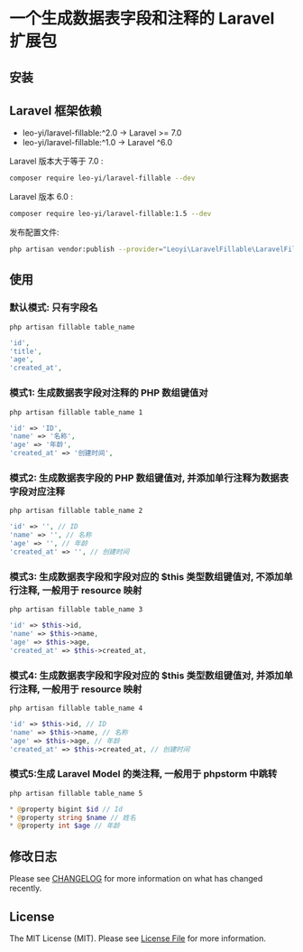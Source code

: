 # 一个生成数据表字段和注释的 Laravel 扩展包

## 安装

## Laravel 框架依赖
- leo-yi/laravel-fillable:^2.0 -> Laravel >= 7.0
- leo-yi/laravel-fillable:^1.0 -> Laravel ^6.0

Laravel 版本大于等于 7.0 :
```bash
composer require leo-yi/laravel-fillable --dev
```

Laravel 版本 6.0 :
```bash
composer require leo-yi/laravel-fillable:1.5 --dev
```

发布配置文件:
```bash
php artisan vendor:publish --provider="Leoyi\LaravelFillable\LaravelFillableServiceProvider" --tag="laravel-fillable"
```

## 使用

### 默认模式: 只有字段名
```shell
php artisan fillable table_name
```

```php
'id',
'title',
'age',
'created_at',
```

### 模式1: 生成数据表字段对注释的 PHP 数组键值对
```shell
php artisan fillable table_name 1
```

```php
'id' => 'ID',
'name' => '名称',
'age' => '年龄',
'created_at' => '创建时间',
```
### 模式2: 生成数据表字段的 PHP 数组键值对, 并添加单行注释为数据表字段对应注释
```shell
php artisan fillable table_name 2
```

```php
'id' => '', // ID
'name' => '', // 名称
'age' => '', // 年龄
'created_at' => '', // 创建时间
```

### 模式3: 生成数据表字段和字段对应的 $this 类型数组键值对, 不添加单行注释, 一般用于 resource 映射
```shell
php artisan fillable table_name 3
```

```php
'id' => $this->id,
'name' => $this->name,
'age' => $this->age,
'created_at' => $this->created_at,
```

### 模式4: 生成数据表字段和字段对应的 $this 类型数组键值对, 并添加单行注释, 一般用于 resource 映射
```shell
php artisan fillable table_name 4
```

```php
'id' => $this->id, // ID
'name' => $this->name, // 名称
'age' => $this->age, // 年龄
'created_at' => $this->created_at, // 创建时间
```

### 模式5:生成 Laravel Model 的类注释, 一般用于 phpstorm 中跳转
```shell
php artisan fillable table_name 5
```

```php
* @property bigint $id // Id
* @property string $name // 姓名
* @property int $age // 年龄
```

## 修改日志

Please see [CHANGELOG](CHANGELOG.md) for more information on what has changed recently.

## License

The MIT License (MIT). Please see [License File](LICENSE.md) for more information.
